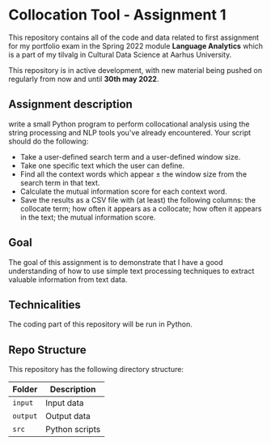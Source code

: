 # Collocation Tool - Assignment 1
This repository contains all of the code and data related to first assignment for my portfolio exam in the Spring 2022 module **Language Analytics** which is a part of my tilvalg in Cultural Data Science at Aarhus University.  

This repository is in active development, with new material being pushed on regularly from now and until **30th may 2022**.

## Assignment description 
write a small Python program to perform collocational analysis using the string processing and NLP tools you've already encountered. Your script should do the following:  
- Take a user-defined search term and a user-defined window size.
- Take one specific text which the user can define.
- Find all the context words which appear ± the window size from the search term in that text.
- Calculate the mutual information score for each context word.
- Save the results as a CSV file with (at least) the following columns: the collocate term; how often it appears as a collocate; how often it appears in the text; the mutual information score.

## Goal
The goal of this assignment is to demonstrate that I have a good understanding of how to use simple text processing techniques to extract valuable information from text data.

## Technicalities 
The coding part of this repository will be run in Python. 

## Repo Structure  
This repository has the following directory structure:  

| **Folder** | **Description** |
| ----------- | ----------- |
| ```input``` | Input data |
| ```output``` | Output data |
| ```src``` | Python scripts |


